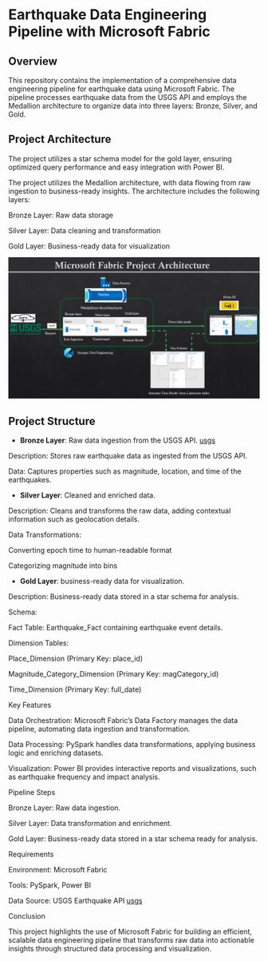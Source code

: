 # Earthquake Data Engineering Pipeline with Microsoft Fabric

## Overview

This repository contains the implementation of a comprehensive data engineering pipeline for earthquake data using Microsoft Fabric. The pipeline processes earthquake data from the USGS API and employs the Medallion architecture to organize data into three layers: Bronze, Silver, and Gold.

## Project Architecture
The project utilizes a star schema model for the gold layer, ensuring optimized query performance and easy integration with Power BI.

The project utilizes the Medallion architecture, with data flowing from raw ingestion to business-ready insights. The architecture includes the following layers:

Bronze Layer: Raw data storage

Silver Layer: Data cleaning and transformation

Gold Layer: Business-ready data for visualization

![End to End project](screenshots/fabric_architecture.png)

## Project Structure

- **Bronze Layer**: Raw data ingestion from the USGS API. [usgs](https://earthquake.usgs.gov/)

Description: Stores raw earthquake data as ingested from the USGS API.

Data: Captures properties such as magnitude, location, and time of the earthquakes.

- **Silver Layer**: Cleaned and enriched data.

Description: Cleans and transforms the raw data, adding contextual information such as geolocation details.

Data Transformations:

Converting epoch time to human-readable format

Categorizing magnitude into bins

- **Gold Layer**: business-ready data for visualization.

Description: Business-ready data stored in a star schema for analysis.

Schema:

Fact Table: Earthquake_Fact containing earthquake event details.

Dimension Tables:

Place_Dimension (Primary Key: place_id)

Magnitude_Category_Dimension (Primary Key: magCategory_id)

Time_Dimension (Primary Key: full_date)

Key Features

Data Orchestration: Microsoft Fabric’s Data Factory manages the data pipeline, automating data ingestion and transformation.

Data Processing: PySpark handles data transformations, applying business logic and enriching datasets.

Visualization: Power BI provides interactive reports and visualizations, such as earthquake frequency and impact analysis.

Pipeline Steps

Bronze Layer: Raw data ingestion.

Silver Layer: Data transformation and enrichment.

Gold Layer: Business-ready data stored in a star schema ready for analysis.

Requirements

Environment: Microsoft Fabric

Tools: PySpark, Power BI

Data Source: USGS Earthquake API [usgs](https://earthquake.usgs.gov/)

Conclusion

This project highlights the use of Microsoft Fabric for building an efficient, scalable data engineering pipeline that transforms raw data into actionable insights through structured data processing and visualization.
